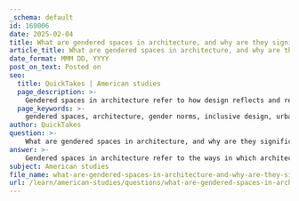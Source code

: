 ```yaml
---
_schema: default
id: 169006
date: 2025-02-04
title: What are gendered spaces in architecture, and why are they significant?
article_title: What are gendered spaces in architecture, and why are they significant?
date_format: MMM DD, YYYY
post_on_text: Posted on
seo:
  title: QuickTakes | American studies
  page_description: >-
    Gendered spaces in architecture refer to how design reflects and reinforces gender norms, significantly impacting accessibility and equality. Understanding these spaces is vital for fostering inclusive environments that accommodate all genders.
  page_keywords: >-
    gendered spaces, architecture, gender norms, inclusive design, urban planning, gender equality, cultural representations, marginalized groups, public spaces, accessibility
author: QuickTakes
question: >-
    What are gendered spaces in architecture, and why are they significant?
answer: >-
    Gendered spaces in architecture refer to the ways in which architectural design and urban planning reflect and reinforce gender norms and roles. These spaces are often designed or perceived in ways that cater to traditional gender expectations, which can significantly impact the experiences and accessibility of different genders within those environments.\n\n### Significance of Gendered Spaces\n\n1. **Reinforcement of Gender Norms**: Gendered spaces can perpetuate stereotypes and reinforce traditional roles. For instance, the design of public restrooms is often gender-segregated, which can limit access and comfort for non-binary individuals. This segregation reflects societal norms about gender and can create barriers for those who do not conform to binary classifications.\n\n2. **Impact on Gender Equality**: The way spaces are designed can either promote or hinder gender equality. For example, workplaces that lack family-friendly facilities may disproportionately affect women, who often bear the brunt of caregiving responsibilities. Conversely, inclusive design can foster environments that support equal participation in various spheres of life.\n\n3. **Cultural Representations**: Gendered spaces can also reflect broader cultural representations of gender. The design of public spaces, such as parks or community centers, can either encourage or discourage the participation of different genders, influencing social interactions and community dynamics.\n\n4. **Marginalization of Vulnerable Groups**: Analyzing gendered spaces helps uncover how architecture can perpetuate inequalities. For marginalized groups, including women and non-binary individuals, the design and management of public spaces can reflect and reinforce existing power dynamics, leading to further marginalization and vulnerability.\n\n5. **Creating Inclusive Environments**: Understanding how spaces are gendered is essential for creating inclusive environments that accommodate the needs of all individuals. This involves rethinking the design of public spaces, workplaces, and homes to ensure they are accessible and welcoming to everyone, regardless of gender.\n\nIn summary, gendered spaces in architecture are significant because they not only reflect societal norms and roles but also have profound implications for gender equality, cultural representation, and the inclusivity of built environments. Addressing these issues is crucial for fostering equitable and supportive spaces for all individuals.
subject: American studies
file_name: what-are-gendered-spaces-in-architecture-and-why-are-they-significant.md
url: /learn/american-studies/questions/what-are-gendered-spaces-in-architecture-and-why-are-they-significant
---
```


&nbsp;